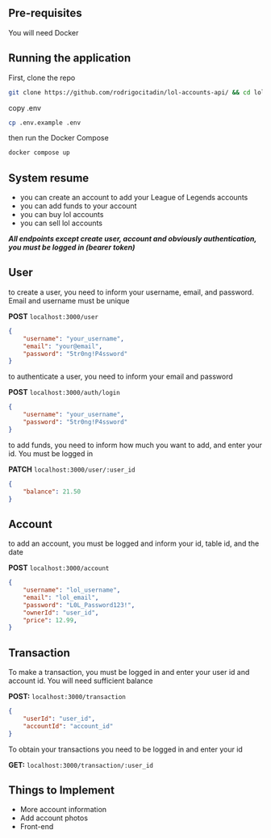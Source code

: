 ## Pre-requisites

You will need Docker

## Running the application

First, clone the repo

```bash
git clone https://github.com/rodrigocitadin/lol-accounts-api/ && cd lol-accounts-api
```

copy .env

```bash
cp .env.example .env
```

then run the Docker Compose

```sh
docker compose up
```

## System resume

- you can create an account to add your League of Legends accounts
- you can add funds to your account
- you can buy lol accounts
- you can sell lol accounts

***All endpoints except create user, account and obviously authentication, you must be logged in (bearer token)***

## User

to create a user, you need to inform your username, email, and password. Email and username must be unique

**POST** `localhost:3000/user`

```json
{
    "username": "your_username",
    "email": "your@email",
    "password": "5tr0ng!P4ssword"
}
```

to authenticate a user, you need to inform your email and password

**POST** `localhost:3000/auth/login`

```json
{
    "username": "your_username",
    "password": "5tr0ng!P4ssword"
}
```

to add funds, you need to inform how much you want to add, and enter your id. You must be logged in

**PATCH** `localhost:3000/user/:user_id`

```json
{
    "balance": 21.50
}
```

## Account

to add an account, you must be logged and inform your id, table id, and the date

**POST** `localhost:3000/account`

```json
{
	"username": "lol_username",
	"email": "lol_email",
	"password": "L0L_Password123!",
	"ownerId": "user_id",
	"price": 12.99,
}
```

## Transaction

To make a transaction, you must be logged in and enter your user id and account id. You will need sufficient balance

**POST:** `localhost:3000/transaction`

```json
{
    "userId": "user_id",
    "accountId": "account_id"
}
```

To obtain your transactions you need to be logged in and enter your id

**GET:** `localhost:3000/transaction/:user_id`


## Things to Implement

- More account information
- Add account photos
- Front-end
  
